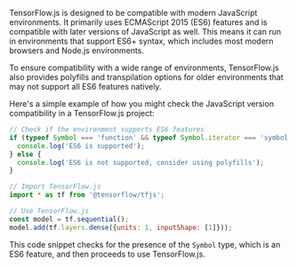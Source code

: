 TensorFlow.js is designed to be compatible with modern JavaScript environments. It primarily uses ECMAScript 2015 (ES6) features and is compatible with later versions of JavaScript as well. This means it can run in environments that support ES6+ syntax, which includes most modern browsers and Node.js environments.

To ensure compatibility with a wide range of environments, TensorFlow.js also provides polyfills and transpilation options for older environments that may not support all ES6 features natively.

Here's a simple example of how you might check the JavaScript version compatibility in a TensorFlow.js project:

```javascript
// Check if the environment supports ES6 features
if (typeof Symbol === 'function' && typeof Symbol.iterator === 'symbol') {
  console.log('ES6 is supported');
} else {
  console.log('ES6 is not supported, consider using polyfills');
}

// Import TensorFlow.js
import * as tf from '@tensorflow/tfjs';

// Use TensorFlow.js
const model = tf.sequential();
model.add(tf.layers.dense({units: 1, inputShape: [1]}));
```

This code snippet checks for the presence of the `Symbol` type, which is an ES6 feature, and then proceeds to use TensorFlow.js.

